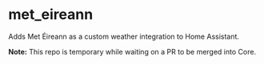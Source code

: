 # met_eireann

Adds Met Éireann as a custom weather integration to Home Assistant.

**Note:** This repo is temporary while waiting on a PR to be merged into Core.